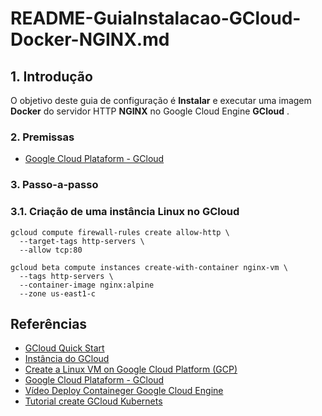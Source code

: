 # README-GuiaInstalacao-GCloud-Docker-NGINX.md


## 1. Introdução

O objetivo deste guia de configuração é **Instalar** e executar uma imagem **Docker** do servidor HTTP **NGINX** no Google Cloud Engine **GCloud** . 


### 2. Premissas

* [Google Cloud Plataform - GCloud](https://cloud.google.com/)


### 3. Passo-a-passo

### 3.1. Criação de uma instância Linux no GCloud

```cloudshell
gcloud compute firewall-rules create allow-http \
  --target-tags http-servers \
  --allow tcp:80

gcloud beta compute instances create-with-container nginx-vm \
  --tags http-servers \
  --container-image nginx:alpine
  --zone us-east1-c
```

## Referências ##

* [GCloud Quick Start](https://cloud.google.com/compute/docs/quickstart-linux)
* [Instância do GCloud](https://cloud.google.com/compute/docs/instances/?hl=pt-br)
* [Create a Linux VM on Google Cloud Platform (GCP)](https://www.youtube.com/watch?v=2d5LzJNj46w)
* [Google Cloud Plataform - GCloud](https://cloud.google.com/)
* [Vídeo Deploy Containeger Google Cloud Engine](https://www.youtube.com/watch?v=wKiW1nufh1k)
* [Tutorial create GCloud Kubernets](https://cloud.google.com/kubernetes-engine/docs/tutorials/hello-app)
